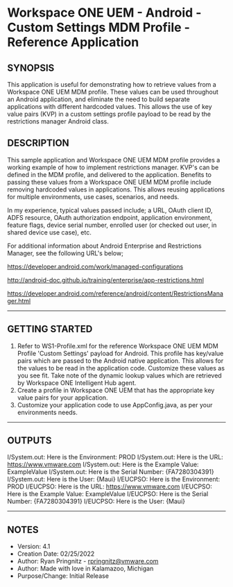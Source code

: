 # Workspace ONE UEM - Android - Custom Settings MDM Profile - Reference Application 

## SYNOPSIS
This application is useful for demonstrating how to retrieve values from a Workspace ONE UEM MDM profile. These values can be used
throughout an Android application, and eliminate the need to build separate applications with different hardcoded values. 
This allows the use of key value pairs (KVP) in a custom settings profile payload to be read by the restrictions manager Android class.


## DESCRIPTION
This sample application and Workspace ONE UEM MDM profile provides a working example of how to implement restrictions manager.
KVP's can be defined in the MDM profile, and delivered to the application. Benefits to passing these values from a Workspace ONE UEM
MDM profile include removing hardcoded values in applications. This allows reusing applications for multiple environments, use cases,
scenarios, and needs.

In my experience, typical values passed include;  a URL, OAuth client ID, ADFS resource, OAuth authorization endpoint, 
application environment, feature flags, device serial number, enrolled user (or checked out user, in shared device use case), etc.


For additional information about Android Enterprise and Restrictions Manager,
see the following URL's below;

https://developer.android.com/work/managed-configurations

http://android-doc.github.io/training/enterprise/app-restrictions.html

https://developer.android.com/reference/android/content/RestrictionsManager.html

---

## GETTING STARTED

1. Refer to WS1-Profile.xml for the reference Workspace ONE UEM MDM Profile 'Custom Settings' payload for Android. This profile 
   has key/value pairs which are passed to the Android native application. This allows for the values to be read in 
   the application code. Customize these values as you see fit. Take note of the dynamic lookup values which are 
   retrieved by Workspace ONE Intelligent Hub agent.
2. Create a profile in Workspace ONE UEM that has the appropriate key value pairs for your application.
3. Customize your application code to use AppConfig.java, as per your environments needs. 


---

## OUTPUTS
I/System.out: Here is the Environment: PROD
I/System.out: Here is the URL: https://www.vmware.com
I/System.out: Here is the Example Value: ExampleValue
I/System.out: Here is the Serial Number: {FA7280304391}
I/System.out: Here is the User: {Maui}
I/EUCPSO: Here is the Environment: PROD
I/EUCPSO: Here is the URL: https://www.vmware.com
I/EUCPSO: Here is the Example Value: ExampleValue
I/EUCPSO: Here is the Serial Number: {FA7280304391}
I/EUCPSO: Here is the User: {Maui}

---

## NOTES

* Version:        4.1
* Creation Date:  02/25/2022
* Author:         Ryan Pringnitz - rpringnitz@vmware.com
* Author:         Made with love in Kalamazoo, Michigan
* Purpose/Change: Initial Release